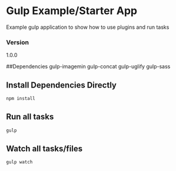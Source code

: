 # Gulp Example/Starter App

Example gulp application to show how to use plugins and run tasks

### Version
1.0.0

##Dependencies
gulp-imagemin
gulp-concat
gulp-uglify
gulp-sass

## Install Dependencies Directly
```bash
npm install
```

## Run all tasks
```bash
gulp
```

## Watch all tasks/files
```bash-HimanshuTes1
gulp watch
```

